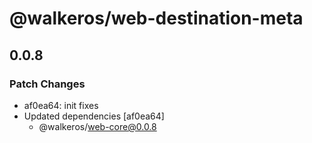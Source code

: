 # @walkeros/web-destination-meta

## 0.0.8

### Patch Changes

- af0ea64: init fixes
- Updated dependencies [af0ea64]
  - @walkeros/web-core@0.0.8
